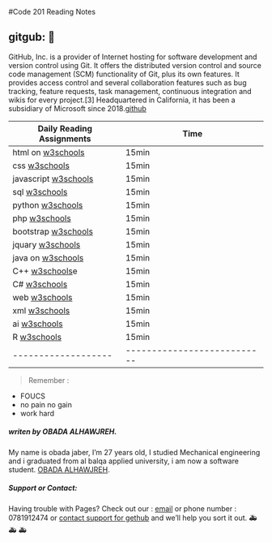 #Code 201 Reading Notes
## gitgub: &#128175;
GitHub, Inc. is a provider of Internet hosting for software development and version control using Git. It offers the distributed version control and source code management (SCM) functionality of Git, plus its own features. It provides access control and several collaboration features such as bug tracking, feature requests, task management, continuous integration and wikis for every project.[3] Headquartered in California, it has been a subsidiary of Microsoft since 2018.[github](www.github.com)

Daily Reading Assignments | Time
------------ | -------------
 html on [w3schools](https://www.w3schools.com/) | 15min
 css [w3schools](https://www.w3schools.com/) | 15min
 javascript [w3schools](https://www.w3schools.com/) | 15min
 sql [w3schools](https://www.w3schools.com/) | 15min
 python [w3schools](https://www.w3schools.com/) | 15min
 php [w3schools](https://www.w3schools.com/) | 15min
 bootstrap [w3schools](https://www.w3schools.com/) | 15min
 jquary [w3schools](https://www.w3schools.com/) | 15min
 java on [w3schools](https://www.w3schools.com/) | 15min
 C++ [w3schools](https://www.w3schools.com/)e | 15min
 C# [w3schools](https://www.w3schools.com/) | 15min
 web [w3schools](https://www.w3schools.com/) | 15min
 xml [w3schools](https://www.w3schools.com/) | 15min
 ai [w3schools](https://www.w3schools.com/) | 15min
 R [w3schools](https://www.w3schools.com/) | 15min
 ------------------- | ---------------------------
>Remember : 
 * FOUCS
 * no pain no gain
 * work hard


##### *writen by OBADA ALHAWJREH.*

My name is obada jaber, I’m 27 years old, I studied Mechanical engineering and i graduated from al balqa applied university, i am now a software student. [OBADA ALHAWJREH](https://github.com/Obada-gh). 

##### *Support or Contact:*

Having trouble with Pages? Check out our : [email](obada7jaber7@gmail.com) or phone number : 0781912474 or [contact support for gethub](https://support.github.com/contact) and we’ll help you sort it out. &#x1F691; &#x1F691; &#x1F691;